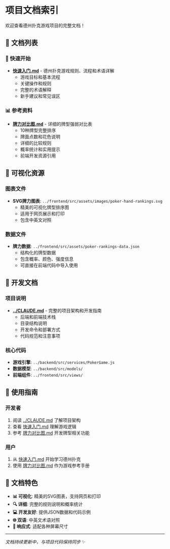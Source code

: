 # 项目文档索引

欢迎查看德州扑克游戏项目的完整文档！

## 📖 文档列表

### 🚀 快速开始
- **[快速入门.md](./快速入门.md)** - 德州扑克游戏规则、流程和术语详解
  - 游戏目标和基本流程
  - 关键操作和规则
  - 完整的术语解释
  - 新手建议和常见误区

### 📊 参考资料  
- **[牌力对比图.md](./牌力对比图.md)** - 详细的牌型强弱对比表
  - 10种牌型完整排序
  - 牌面点数和花色说明  
  - 详细的比较规则
  - 概率统计和实用提示
  - 前端开发资源引用

## 🎨 可视化资源

### 图表文件
- **SVG牌力图表**: `../frontend/src/assets/images/poker-hand-rankings.svg`
  - 精美的可视化牌型排序图
  - 适用于网页展示和打印
  - 包含中英文对照

### 数据文件
- **牌力数据**: `../frontend/src/assets/poker-rankings-data.json`
  - 结构化的牌型数据
  - 包含概率、颜色、强度信息
  - 可直接在前端代码中导入使用

## 🔧 开发文档

### 项目说明
- **[../CLAUDE.md](../CLAUDE.md)** - 完整的项目架构和开发指南
  - 后端和前端技术栈
  - 目录结构说明
  - 开发命令和部署方式
  - 代码规范和注意事项

### 核心代码
- **游戏引擎**: `../backend/src/services/PokerGame.js`
- **数据模型**: `../backend/src/models/`
- **前端组件**: `../frontend/src/views/`

## 📱 使用指南

### 开发者
1. 阅读 [../CLAUDE.md](../CLAUDE.md) 了解项目架构
2. 查看 [快速入门.md](./快速入门.md) 理解游戏逻辑
3. 参考 [牌力对比图.md](./牌力对比图.md) 开发牌型相关功能

### 用户
1. 从 [快速入门.md](./快速入门.md) 开始学习德州扑克
2. 使用 [牌力对比图.md](./牌力对比图.md) 作为游戏参考手册

## 🎯 文档特色

- **📊 可视化**: 精美的SVG图表，支持网页和打印
- **🔍 详细**: 完整的规则说明和概率统计  
- **💻 开发友好**: 提供JSON数据和代码示例
- **🌐 双语**: 中英文术语对照
- **📱 响应式**: 适配各种屏幕尺寸

---

*文档持续更新中，与项目代码保持同步* ✨